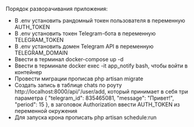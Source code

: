 Порядок разворачивания приложения:
 - В .env установить рандомный токен пользователя в переменную AUTH_TOKEN
 - В .env установить токен Telegram-бота в переменную TELEGRAM_TOKEN
 - В .env установить домен Telegram API в переменную TELEGRAM_DOMAIN
 - Ввести в терминал docker-compose up -d
 - Ввести в терминале docker exec -it app_notify bash, чтобы войти в контейнер
 - Провести миграции прописав php artisan migrate
 - Создать запись в таблице chats по роуту http://localhost:8000/api/'/user/add,
        который принимает в себя три параметра {
       "telegram_id": 835465081,
       "message": "Привет!",
       "period": 15
   }, в заголовок Authorization ввести AUTH_TOKEN из переменной окружения
 - Для запуска крона прописать php artisan schedule:run
